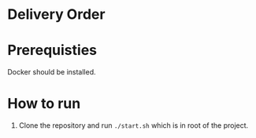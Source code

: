 # Delivery Order

# Prerequisties
Docker should be installed.

# How to run
1. Clone the repository and run `./start.sh` which is in root of the project.

